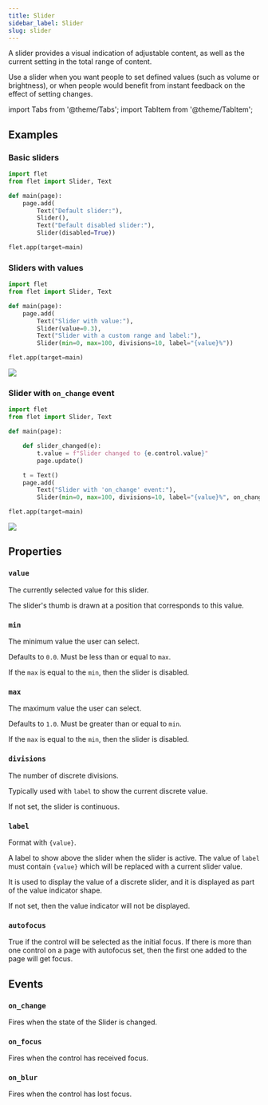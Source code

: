 ```yaml
---
title: Slider
sidebar_label: Slider
slug: slider
---
```


A slider provides a visual indication of adjustable content, as well as the current setting in the total range of content.

Use a slider when you want people to set defined values (such as volume or brightness), or when people would benefit from instant feedback on the effect of setting changes.

import Tabs from '@theme/Tabs';
import TabItem from '@theme/TabItem';

## Examples

### Basic sliders

<Tabs groupId="language">
  <TabItem value="python" label="Python" default>

```python
import flet
from flet import Slider, Text

def main(page):
    page.add(
        Text("Default slider:"),
        Slider(),
        Text("Default disabled slider:"),
        Slider(disabled=True))

flet.app(target=main)
```
  </TabItem>
</Tabs>

### Sliders with values

<Tabs groupId="language">
  <TabItem value="python" label="Python" default>

```python
import flet
from flet import Slider, Text

def main(page):
    page.add(
        Text("Slider with value:"),
        Slider(value=0.3),
        Text("Slider with a custom range and label:"),
        Slider(min=0, max=100, divisions=10, label="{value}%"))

flet.app(target=main)
```
  </TabItem>
</Tabs>

<img src="/img/docs/controls/slider/slider-with-custom-content.gif" className="screenshot-30"/>

### Slider with `on_change` event

<Tabs groupId="language">
  <TabItem value="python" label="Python" default>

```python
import flet
from flet import Slider, Text

def main(page):

    def slider_changed(e):
        t.value = f"Slider changed to {e.control.value}"
        page.update()

    t = Text()
    page.add(
        Text("Slider with 'on_change' event:"),
        Slider(min=0, max=100, divisions=10, label="{value}%", on_change=slider_changed), t)

flet.app(target=main)
```
  </TabItem>
</Tabs>

<img src="/img/docs/controls/slider/slider-with-change-event.gif" className="screenshot-30"/>

## Properties

### `value`

The currently selected value for this slider.

The slider's thumb is drawn at a position that corresponds to this value.

### `min`

The minimum value the user can select.

Defaults to `0.0`. Must be less than or equal to `max`.

If the `max` is equal to the `min`, then the slider is disabled.

### `max`

The maximum value the user can select.

Defaults to `1.0`. Must be greater than or equal to `min`.

If the `max` is equal to the `min`, then the slider is disabled.

### `divisions`

The number of discrete divisions.

Typically used with `label` to show the current discrete value.

If not set, the slider is continuous.

### `label`

Format with `{value}`.

A label to show above the slider when the slider is active. The value of `label` must contain `{value}` which will be replaced with a current slider value.

It is used to display the value of a discrete slider, and it is displayed as part of the value indicator shape.

If not set, then the value indicator will not be displayed.

### `autofocus`

True if the control will be selected as the initial focus. If there is more than one control on a page with autofocus set, then the first one added to the page will get focus.

## Events

### `on_change`

Fires when the state of the Slider is changed.

### `on_focus`

Fires when the control has received focus.

### `on_blur`

Fires when the control has lost focus.